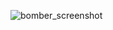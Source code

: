 ![bomber_screenshot](https://github.com/user-attachments/assets/489f848c-db0f-472a-81a3-1c5ed7836e54)
